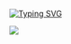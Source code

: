 <a href="https://git.io/typing-svg"><img src="https://readme-typing-svg.demolab.com?font=Poppins&size=25&pause=1000&color=F71513&center=true&vCenter=true&width=435&lines=Did+you+know%3F+I+love+cats+%F0%9F%98%BA" alt="Typing SVG" /></a>


![](https://dcbadge.vercel.app/api/shield/1016579890125996132?theme=clean)